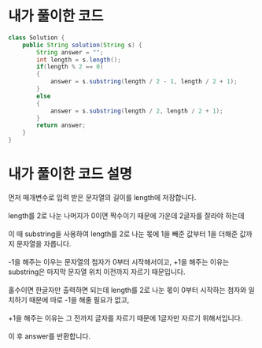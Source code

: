 # 내가 풀이한 코드

```java
class Solution {
    public String solution(String s) {
        String answer = "";
        int length = s.length();
        if(length % 2 == 0)
        {
            answer = s.substring(length / 2 - 1, length / 2 + 1);
        }
        else
        {
            answer = s.substring(length / 2, length / 2 + 1);
        }
        return answer;
    }
}
```

# 내가 풀이한 코드 설명

먼저 매개변수로 입력 받은 문자열의 길이를 length에 저장합니다.<br><br>
length를 2로 나눈 나머지가 0이면 짝수이기 때문에 가운데 2글자를 잘라야 하는데<br><br>
이 때 substring을 사용하여 length를 2로 나눈 몫에 1을 빼준 값부터 1을 더해준 값까지 문자열을 자릅니다.<br><br>
-1을 해주는 이우는 문자열의 첨자가 0부터 시작해서이고, +1을 해주는 이유는 substring은 마지막 문자열 위치 이전까지 자르기 때문입니다.<br><br>
홀수이면 한글자만 출력하면 되는데 length를 2로 나눈 몫이 0부터 시작하는 첨자와 일치하기 때문에 따로 -1을 해줄 필요가 없고,<br><br>
+1을 해주는 이유는 그 전까지 글자를 자르기 때문에 1글자만 자르기 위해서입니다.<br><br>
이 후 answer를 반환합니다.
